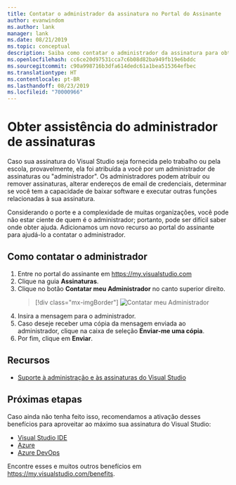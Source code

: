 ```yaml
---
title: Contatar o administrador da assinatura no Portal do Assinante
author: evanwindom
ms.author: lank
manager: lank
ms.date: 08/21/2019
ms.topic: conceptual
description: Saiba como contatar o administrador da assinatura para obter assistência em caso de dúvidas ou problemas.
ms.openlocfilehash: cc6ce20d97531cca7c6b08d82ba949fb19e6bddc
ms.sourcegitcommit: c90a998716b3dfa614dedc61a1bea515364efbec
ms.translationtype: HT
ms.contentlocale: pt-BR
ms.lasthandoff: 08/23/2019
ms.locfileid: "70000966"
---
```

# <a name="get-assistance-from-your-subscriptions-adminstrator"></a>Obter assistência do administrador de assinaturas
Caso sua assinatura do Visual Studio seja fornecida pelo trabalho ou pela escola, provavelmente, ela foi atribuída a você por um administrador de assinaturas ou "administrador".  Os administradores podem atribuir ou remover assinaturas, alterar endereços de email de credenciais, determinar se você tem a capacidade de baixar software e executar outras funções relacionadas à sua assinatura.

Considerando o porte e a complexidade de muitas organizações, você pode não estar ciente de quem é o administrador; portanto, pode ser difícil saber onde obter ajuda.  Adicionamos um novo recurso ao portal do assinante para ajudá-lo a contatar o administrador.   

## <a name="how-to-contact-your-admin"></a>Como contatar o administrador
1. Entre no portal do assinante em https://my.visualstudio.com
2. Clique na guia **Assinaturas**. 
3. Clique no botão **Contatar meu Administrador** no canto superior direito. 
   > [!div class="mx-imgBorder"]
   > ![Contatar meu Administrador](_img/contact-my-admin/contact-my-admin-button.png)
4. Insira a mensagem para o administrador.
5. Caso deseje receber uma cópia da mensagem enviada ao administrador, clique na caixa de seleção **Enviar-me uma cópia**. 
6. Por fim, clique em **Enviar**.

## <a name="resources"></a>Recursos
- [Suporte à administração e às assinaturas do Visual Studio](https://visualstudio.microsoft.com/support/support-overview-vs)

## <a name="next-steps"></a>Próximas etapas
Caso ainda não tenha feito isso, recomendamos a ativação desses benefícios para aproveitar ao máximo sua assinatura do Visual Studio:
- [Visual Studio IDE](vs-ide-benefit.md)
- [Azure](vs-azure.md)
- [Azure DevOps](vs-azure-devops.md)

Encontre esses e muitos outros benefícios em https://my.visualstudio.com/benefits.

